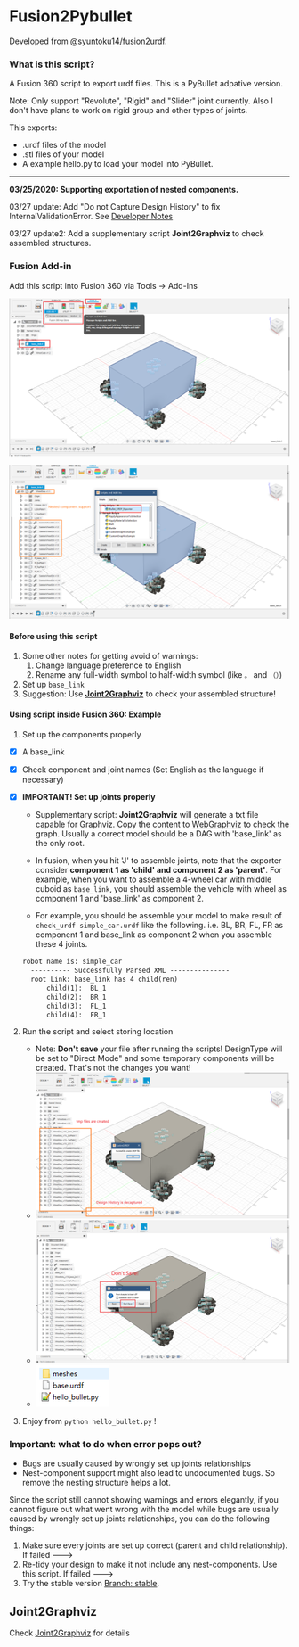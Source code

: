 # Fusion2Pybullet

Developed from [@syuntoku14/fusion2urdf](https://github.com/syuntoku14/fusion2urdf). 

### What is this script?

A Fusion 360 script to export urdf files. This is a PyBullet adpative version. 

Note: Only support "Revolute", "Rigid" and "Slider" joint currently. Also I don't have plans to work on rigid group and other types of joints.

This exports:

* .urdf files of the model
* .stl files of your model
* A example hello.py to load your model into PyBullet.

---

**03/25/2020: Supporting exportation of nested components.**

03/27 update: Add "Do not Capture Design History" to fix InternalValidationError. See [Developer Notes](https://github.com/yanshil/Fusion2Pyblluet/wiki/Developer-Notes)

03/27 update2: Add a supplementary script **Joint2Graphviz** to check assembled structures.


### Fusion Add-in
Add this script into Fusion 360 via Tools -> Add-Ins

![](./imgs/1_plugin.png)

![](./imgs/2_script.png)

#### Before using this script

1. Some other notes for getting avoid of warnings: 
   1. Change language preference to English
   2. Rename any full-width symbol to half-width symbol (like `。` and `（）`)
2. Set up `base_link`
3. Suggestion: Use [**Joint2Graphviz**](https://github.com/yanshil/Fusion2PyBullet/wiki/Joint2Graphviz) to check your assembled structure! 

#### Using script inside Fusion 360: Example

1. Set up the components properly

- [x] A base_link

- [x] Check component and joint names (Set English as the language if necessary)

- [x] **IMPORTANT! Set up joints properly** 

	* Supplementary script: **Joint2Graphviz** will generate a txt file capable for Graphviz. Copy the content to [WebGraphviz](http://www.webgraphviz.com/) to check the graph. Usually a correct model should be a DAG with 'base_link' as the only root.
	
	* In fusion, when you hit 'J' to assemble joints, note that the exporter consider **component 1 as 'child' and component 2 as 'parent'**. For example, when you want to assemble a 4-wheel car with middle cuboid as `base_link`, you should assemble the vehicle with wheel as component 1 and 'base_link' as component 2.

	* For example, you should be assemble your model to make result of `check_urdf simple_car.urdf`  like the following. i.e. BL, BR, FL, FR as component 1 and base_link as component 2 when you assemble these 4 joints.
	```
    robot name is: simple_car
	  ---------- Successfully Parsed XML ---------------
	  root Link: base_link has 4 child(ren)
	      child(1):  BL_1
	      child(2):  BR_1
	      child(3):  FL_1
	      child(4):  FR_1
	```

2. Run the script and select storing location
   * Note: **Don't save** your file after running the scripts! DesignType will be set to "Direct Mode" and some temporary components will be created. That's not the changes you want!
   * ![](./imgs/3_success.png)
   * ![](./imgs/4_close.png)
   * ![](./imgs/5_files.png)
   
3. Enjoy from `python hello_bullet.py` !


###  Important: what to do when error pops out?

* Bugs are usually  caused by wrongly set up joints relationships
* Nest-component support might also lead to undocumented bugs. So remove the nesting structure helps a lot.

Since the script still cannot showing warnings and errors elegantly, if you cannot figure out what went wrong with the model while bugs are usually  caused by wrongly set up joints relationships, you can do the following things:

1. Make sure every joints are set up correct (parent and child relationship). If failed ---> 
2. Re-tidy your design to make it not include any nest-components. Use this script. If failed --->  
3. Try the stable version [Branch: stable](https://github.com/yanshil/Fusion2Pyblluet/tree/stable).

## Joint2Graphviz

Check [Joint2Graphviz](https://github.com/yanshil/Fusion2PyBullet/wiki/Joint2Graphviz) for details
